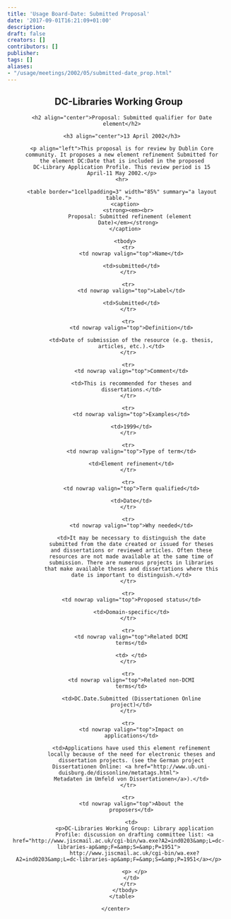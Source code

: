 ```yaml
---
title: 'Usage Board-Date: Submitted Proposal'
date: '2017-09-01T16:21:09+01:00'
description: 
draft: false
creators: []
contributors: []
publisher: 
tags: []
aliases:
- "/usage/meetings/2002/05/submitted-date_prop.html"
---
```


<center>
      <h2 align="center">DC-Libraries Working Group</h2>

      <h2 align="center">Proposal: Submitted qualifier for Date
      element</h2>

      <h3 align="center">13 April 2002</h3>

      <p align="left">This proposal is for review by Dublin Core
      community. It proposes a new element refinement Submitted for
      the element DC:Date that is included in the proposed
      DC-Library Application Profile. This review period is 15
      April-11 May 2002.</p>
      <hr>

      <table border="1cellpadding=3" width="85%" summary="a layout table.">
        <caption>
          <strong><em><br>
           Proposal: Submitted refinement (element
          Date)</em></strong>
        </caption>

        <tbody>
          <tr>
            <td nowrap valign="top">Name</td>

            <td>submitted</td>
          </tr>

          <tr>
            <td nowrap valign="top">Label</td>

            <td>Submitted</td>
          </tr>

          <tr>
            <td nowrap valign="top">Definition</td>

            <td>Date of submission of the resource (e.g. thesis,
            articles, etc.).</td>
          </tr>

          <tr>
            <td nowrap valign="top">Comment</td>

            <td>This is recommended for theses and
            dissertations.</td>
          </tr>

          <tr>
            <td nowrap valign="top">Examples</td>

            <td>1999</td>
          </tr>

          <tr>
            <td nowrap valign="top">Type of term</td>

            <td>Element refinement</td>
          </tr>

          <tr>
            <td nowrap valign="top">Term qualified</td>

            <td>Date</td>
          </tr>

          <tr>
            <td nowrap valign="top">Why needed</td>

            <td>It may be necessary to distinguish the date
            submitted from the date created or issued for theses
            and dissertations or reviewed articles. Often these
            resources are not made available at the same time of
            submission. There are numerous projects in libraries
            that make available theses and dissertations where this
            date is important to distinguish.</td>
          </tr>

          <tr>
            <td nowrap valign="top">Proposed status</td>

            <td>Domain-specific</td>
          </tr>

          <tr>
            <td nowrap valign="top">Related DCMI
            terms</td>

            <td> </td>
          </tr>

          <tr>
            <td nowrap valign="top">Related non-DCMI
            terms</td>

            <td>DC.Date.Submitted (Dissertationen Online
            project)</td>
          </tr>

          <tr>
            <td nowrap valign="top">Impact on
            applications</td>

            <td>Applications have used this element refinement
            locally because of the need for electronic theses and
            dissertation projects. (see the German project
            Dissertationen Online: <a href="http://www.ub.uni-duisburg.de/dissonline/metatags.html">
            Metadaten im Umfeld von Dissertationen</a>).</td>
          </tr>

          <tr>
            <td nowrap valign="top">About the
            proposers</td>

            <td>
              <p>DC-Libraries Working Group: Library application
              Profile: discussion on drafting committee list: <a href="http://www.jiscmail.ac.uk/cgi-bin/wa.exe?A2=ind0203&amp;L=dc-libraries-ap&amp;F=&amp;S=&amp;P=1951">
              http://www.jiscmail.ac.uk/cgi-bin/wa.exe?A2=ind0203&amp;L=dc-libraries-ap&amp;F=&amp;S=&amp;P=1951</a></p>

              <p> </p>
            </td>
          </tr>
        </tbody>
      </table>

    </center>  
